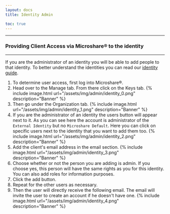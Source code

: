 ```yaml
---
layout: docs
title: Identity Admin

toc: true
---
```


---------------------------------------


### Providing Client Access via Microshare® to the identity
---------------------------------------

If you are the administrator of an identity you will be able to add people to that identity. To better understand the identities you can read our [identity guide](../../../technical/microshare-platform-advanced/identity-guide/).

1. To determine user access, first log into Microshare®. 
2. Head over to the Manage tab. From there click on the Keys tab.
{% include image.html url="/assets/img/admin/identity_0.png" description="Banner" %}
3. Then go under the Organization tab. 
{% include image.html url="/assets/img/admin/identity_1.png" description="Banner" %}
4. If you are the administrator of an identity the users button will appear next to it. As you can see here the account is administrator of the `External Identity` but no `Microshare Default`.
Here you can click on specific users next to the identity that you want to add them too. 
{% include image.html url="/assets/img/admin/identity_2.png" description="Banner" %}
5. Add the client's email address in the email section.
{% include image.html url="/assets/img/admin/identity_3.png" description="Banner" %}
6. Choose whether or not the person you are adding is admin. If you choose yes, this person will have the same rights as you for this identity. 
You can also add roles for information purposes.
7. Click the add button.
8. Repeat for the other users as necessary. 
9. Then the user will directly receive the following email. 
The email will invite the user to create an account if he doesn't have one. 
{% include image.html url="/assets/img/admin/identity_4.png" description="Banner" %}
